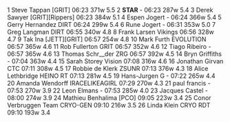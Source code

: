   1  Steve Tappan  [GRIT]  06:23    371w  5.5  2  __STAR__  -  06:23    287w  5.4  3  Derek Sawyer  [GRIT][Rippers]  06:23    384w  5.1  4  Espen Jogert  -  06:24    366w  5.4  5  Gerry Hernandez  DIRT  06:24    299w  5.4  6  Rune Jogert  -  06:31    353w  5.0  7  Greg Langman  DIRT  06:55    340w  4.8  8  Frank Larsen  Vikings  06:56    328w  4.7  9  Tak Ina  [JETT][GRIT]  06:57    254w  4.8 10  Mark Furth  EVOLUTION  06:57    365w  4.6 11  Rob Fullerton  GRIT  06:57    352w  4.6 12  Tiago Ribeiro  -  06:57    365w  4.6 13  Thomas Schr__der  ZRG  06:57    392w  4.5 14  Bryn Griffiths  -  07:04    363w  4.4 15  Sarah Storey  Vision  07:08    316w  4.6 16  Jonathan Girvan  CTC  07:11    308w  4.5 17  Robbie de Klerk  ZSUNR  07:13    376w  4.3 18  Alice Lethbridge  HEINO RT  07:13    281w  4.5 19  Hans-Jurgen G  -  07:22    265w  4.4 20  Amanda Wendorff  IRACELIKEAGIRL  07:29    270w  4.3 21  paul francis  -  07:53    270w  3.9 22  Leon Elmans  -  07:53    285w  4.0 23  Jacques Castel  -  08:00    274w  3.9 24  Mathieu Benhalima  [PCO]    09:05    223w  3.4 25  Conor Verbruggen  Team CRYO-GEN  09:10    216w  3.5 26  Linda Klein  CRYO RDT  09:10    193w  3.4